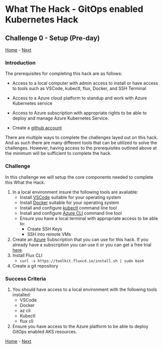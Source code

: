 # What The Hack - GitOps enabled Kubernetes Hack

## Challenge 0 - Setup (Pre-day)

[Home](../readme.md) - [Next](challenge01.md)

### Introduction

The prerequisites for completing this hack are as follows:

* Access to a local computer with admin access to install or have access to tools such as VSCode, kubectl, flux, Docker, and SSH Terminal

* Access to a Azure cloud platform to standup and work with Azure Kubernetes service

* Access to Azure subscription with appropriate rights to be able to deploy and manage Azure Kubernetes Service.

* Create a [github account]()

There are multiple ways to complete the challenges layed out on this hack. And as such there are many different tools that can be utilized to solve the challenges. However, having access to the prerequisites outlined above at the minimum will be sufficient to complete the hack.

### Challenge

In this challenge we will setup the core components needed to complete this What the Hack.

1. In a local environment insure the following tools are avaliable:
   * Install [VSCode](https://code.visualstudio.com/) suitable for your operating system
   * Install [Docker](https://www.docker.com/get-started) suitable for your operating system
   * Install and configure [kubectl](https://kubernetes.io/docs/tasks/tools/install-kubectl/) command line tool
   * Install and configure [Azure CLI](https://docs.microsoft.com/en-us/cli/azure/install-azure-cli?view=azure-cli-latest) command line tool
   * Ensure you have a local terminal with appropriate access to be able to:
      * Create SSH Keys
      * SSH into remote VMs
2. Create an [Azure](https://azure.microsoft.com/) Subscription that you can use for this hack. If you already have a subscription you can use it or you can get a free trial [here](https://azure.microsoft.com/free/).
3. Install Flux CLI
    * `curl -s https://toolkit.fluxcd.io/install.sh | sudo bash` 
4. Create a git repository

### Success Criteria

1. You should have access to a local environment with the following tools installed:
   * VSCode
   * Docker
   * az cli
   * Kubectl
   * flux cli
2. Ensure you have access to the Azure platform to be able to deploy GitOps enabled AKS resources.

[Home](../readme.md) - [Next](challenge01.md)